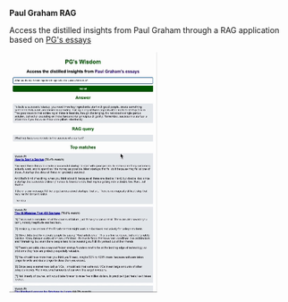 **Paul Graham RAG**

Access the distilled insights from Paul Graham through a RAG application based on [PG's essays](https://paulgraham.com/articles.html)

![demo gif](./demo/pg-rag-demo.gif)
